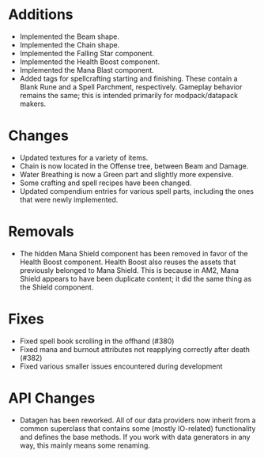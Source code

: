 # Additions

- Implemented the Beam shape.
- Implemented the Chain shape.
- Implemented the Falling Star component.
- Implemented the Health Boost component.
- Implemented the Mana Blast component.
- Added tags for spellcrafting starting and finishing. These contain a Blank Rune and a Spell Parchment, respectively.
  Gameplay behavior remains the same; this is intended primarily for modpack/datapack makers.

# Changes

- Updated textures for a variety of items.
- Chain is now located in the Offense tree, between Beam and Damage.
- Water Breathing is now a Green part and slightly more expensive.
- Some crafting and spell recipes have been changed.
- Updated compendium entries for various spell parts, including the ones that were newly implemented.

# Removals

- The hidden Mana Shield component has been removed in favor of the Health Boost component. Health Boost also reuses the
  assets that previously belonged to Mana Shield. This is because in AM2, Mana Shield appears to have been duplicate
  content; it did the same thing as the Shield component.

# Fixes

- Fixed spell book scrolling in the offhand (#380)
- Fixed mana and burnout attributes not reapplying correctly after death (#382)
- Fixed various smaller issues encountered during development

# API Changes

- Datagen has been reworked. All of our data providers now inherit from a common superclass that contains some (mostly
  IO-related) functionality and defines the base methods. If you work with data generators in any way, this mainly means
  some renaming.
